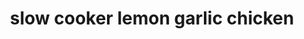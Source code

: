 ---
servings: 4 servings
notes:
directions: |-
  * Spray 3- to 4-quart slow cooker with cooking spray. place chicken thighs in slow cooker; sprinkle with grated lemon peel, garlic, 1/4 teaspoon of the salt and the pepper. pour chicken broth over chicken.
  * Cover; cook on low heat setting 4 to 5 hours.
  * Remove chicken from slow cooker; place on plate, and cover to keep warm. in small bowl, mix remaining 1/2 teaspoon salt, the cornstarch, lemon juice and cream until well blended. stir into liquid in cooker. cover; cook on high heat setting 15 to 20 minutes or until thickened. serve chicke, with sauce. garnish with chopped parsley
ingredients: |-
  * 8 boneless skinless chicken thighs (about 2 lb)
  * juice and grated peel from 1 large lemon (about 1/4 cup juice and 1 teaspoon peel)
  * 3 teaspoons finely chopped garlic (from 8-oz jar)
  * 3/4 teaspoon salt
  * 1/4 teaspoon pepper
  * 1/2 cup progresso™ chicken broth (from 32-oz carton)
  * 3 tablespoons cornstarch
  * 1/2 cup heavy whipping cream
  * chopped fresh parsley, if desired
rating: 3
ease: easy
category: main course
href: 'https://www.pillsbury.com/recipes/slow-cooker-lemon-garlic-chicken/ea965270-7646-4212-989d-de874268632a'
totalTime: 4 hours 40 minutes
cookTime: 4 hours 30 minutes
prepTime: 10 minutes
title: slow cooker lemon garlic chicken
path: /slow-cooker-lemon-garlic-chicken
---